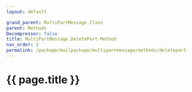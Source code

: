```yaml
---
layout: default

grand_parent: MultiPartMessage Class
parent: Methods
Decompressor: false
title: MultiPartMessage.DeletePart Method
nav_order: 2
permalink: /package/mailpackage/multipartmessage/methods/deletepart
---
```

# {{ page.title }}